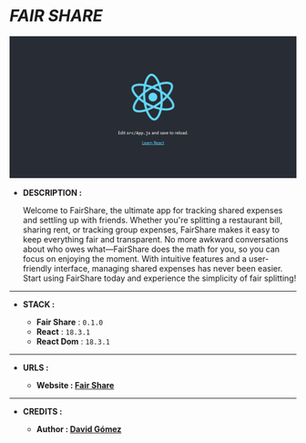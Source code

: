 # _FAIR SHARE_

![THUMBNAIL](resources/img/Thumbnail.png)

- **DESCRIPTION :**

  Welcome to FairShare, the ultimate app for tracking shared expenses and settling up with friends. Whether you're splitting a restaurant bill, sharing rent, or tracking group expenses, FairShare makes it easy to keep everything fair and transparent. No more awkward conversations about who owes what—FairShare does the math for you, so you can focus on enjoying the moment. With intuitive features and a user-friendly interface, managing shared expenses has never been easier. Start using FairShare today and experience the simplicity of fair splitting!

---

- **STACK :**

  - **Fair Share** : `0.1.0`
  - **React** : `18.3.1`
  - **React Dom** : `18.3.1`

---

- **URLS :**

  - **Website : [Fair Share](https://fair-share.netlify.app)**

---

- **CREDITS :**

  - **Author : [David Gómez](https://github.com/DavidGomezToca)**